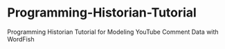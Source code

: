 # Programming-Historian-Tutorial
Programming Historian Tutorial for Modeling YouTube Comment Data with WordFish
